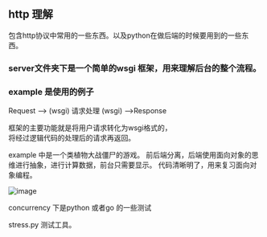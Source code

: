 ## http 理解     

包含http协议中常用的一些东西。以及python在做后端的时候要用到的一些东西。    






### server文件夹下是一个简单的wsgi 框架，用来理解后台的整个流程。
### example 是使用的例子


Request --> (wsgi) 请求处理 (wsgi) -->Response  

框架的主要功能就是将用户请求转化为wsgi格式的，  
将经过逻辑代码的处理后的请求再返回。  




example 中是一个类植物大战僵尸的游戏。
前后端分离，后端使用面向对象的思维进行抽象，进行计算数据，前台只需要显示。
代码清晰明了，用来复习面向对象编程。

![image](http://pyblog-10073407.image.myqcloud.com/postimage1508203711?imageView2/0/w/450/h/400 "enter image title here")    




concurrency 下是python 或者go 的一些测试    

stress.py 测试工具。

















